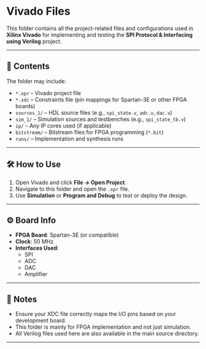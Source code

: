 # Vivado Files

This folder contains all the project-related files and configurations used in **Xilinx Vivado** for implementing and testing the **SPI Protocol & Interfacing using Verilog** project.

---

## 📁 Contents

The folder may include:

- `*.xpr` – Vivado project file
- `*.xdc` – Constraints file (pin mappings for Spartan-3E or other FPGA boards)
- `sources_1/` – HDL source files (e.g., `spi_state.v`, `adc.v`, `dac.v`)
- `sim_1/` – Simulation sources and testbenches (e.g., `spi_state_tb.v`)
- `ip/` – Any IP cores used (if applicable)
- `bitstream/` – Bitstream files for FPGA programming (`*.bit`)
- `runs/` – Implementation and synthesis runs

---

## 🛠 How to Use

1. Open Vivado and click **File → Open Project**.
2. Navigate to this folder and open the `.xpr` file.
3. Use **Simulation** or **Program and Debug** to test or deploy the design.

---

## ⚙️ Board Info

- **FPGA Board**: Spartan-3E (or compatible)
- **Clock**: 50 MHz
- **Interfaces Used**:
  - SPI
  - ADC
  - DAC
  - Amplifier

---

## 📌 Notes

- Ensure your XDC file correctly maps the I/O pins based on your development board.
- This folder is mainly for FPGA implementation and not just simulation.
- All Verilog files used here are also available in the main source directory.

---

